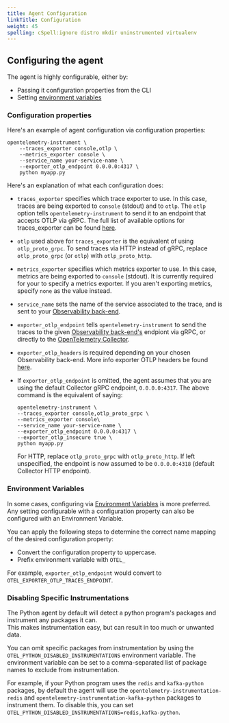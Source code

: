 ```yaml
---
title: Agent Configuration
linkTitle: Configuration
weight: 45
spelling: cSpell:ignore distro mkdir uninstrumented virtualenv
---
```


## Configuring the agent

The agent is highly configurable, either by:

- Passing it configuration properties from the CLI
- Setting
  [environment variables](https://github.com/open-telemetry/opentelemetry-specification/blob/main/specification/sdk-environment-variables.md)

### Configuration properties

Here's an example of agent configuration via configuration properties:

```console
opentelemetry-instrument \
    --traces_exporter console,otlp \
    --metrics_exporter console \
    --service_name your-service-name \
    --exporter_otlp_endpoint 0.0.0.0:4317 \
    python myapp.py
```

Here's an explanation of what each configuration does:

- `traces_exporter` specifies which trace exporter to use. In this case, traces
  are being exported to `console` (stdout) and to `otlp`. The `otlp` option
  tells `opentelemetry-instrument` to send it to an endpoint that accepts OTLP
  via gRPC. The full list of available options for traces_exporter can be found
  [here](https://github.com/open-telemetry/opentelemetry-python-contrib/tree/main/opentelemetry-instrumentation).
- `otlp` used above for `traces_exporter` is the equivalent of using
  `otlp_proto_grpc`. To send traces via HTTP instead of gRPC, replace
  `otlp_proto_grpc` (or `otlp`) with `otlp_proto_http`.
- `metrics_exporter` specifies which metrics exporter to use. In this case,
  metrics are being exported to `console` (stdout). It is currently required for
  your to specify a metrics exporter. If you aren't exporting metrics, specify
  `none` as the value instead.
- `service_name` sets the name of the service associated to the trace, and is
  sent to your [Observability back-end](/vendors).
- `exporter_otlp_endpoint` tells `opentelemetry-instrument` to send the traces
  to the given [Observability back-end's](/vendors) endpiont via gRPC, or
  directly to the [OpenTelemetry Collector](/docs/collector/).
- `exporter_otlp_headers` is required depending on your chosen Observability
  back-end. More info exporter OTLP headers be found
  [here](/docs/concepts/sdk-configuration/otlp-exporter-configuration/#otel_exporter_otlp_headers).
- If `exporter_otlp_endpoint` is omitted, the agent assumes that you are using
  the default Collector gRPC endpoint, `0.0.0.0:4317`. The above command is the
  equivalent of saying:

  ```console
  opentelemetry-instrument \
  --traces_exporter console,otlp_proto_grpc \
  --metrics_exporter console\
  --service_name your-service-name \
  --exporter_otlp_endpoint 0.0.0.0:4317 \
  --exporter_otlp_insecure true \
  python myapp.py
  ```

  For HTTP, replace `otlp_proto_grpc` with `otlp_proto_http`. If left
  unspecified, the endpoint is now assumed to be `0.0.0.0:4318` (default
  Collector HTTP endpoint).

### Environment Variables

In some cases, configuring via
[Environment Variables](/docs/concepts/sdk-configuration/) is more preferred.
Any setting configurable with a configuration property can also be configured
with an Environment Variable.

You can apply the following steps to determine the correct name mapping of the
desired configuration property:

- Convert the configuration property to uppercase.
- Prefix environment variable with `OTEL_`

For example, `exporter_otlp_endpoint` would convert to
`OTEL_EXPORTER_OTLP_TRACES_ENDPOINT`.

### Disabling Specific Instrumentations

The Python agent by default will detect a python program's packages and
instrument any packages it can.  
This makes instrumentation easy, but can result in too much or unwanted data.

You can omit specific packages from instrumentation by using the
`OTEL_PYTHON_DISABLED_INSTRUMENTATIONS` environment variable. The environment
variable can be set to a comma-separated list of package names to exclude from
instrumentation.

For example, if your Python program uses the `redis` and `kafka-python`
packages, by default the agent will use the
`opentelemetry-instrumentation-redis` and
`opentelemetry-instrumentation-kafka-python` packages to instrument them. To
disable this, you can set
`OTEL_PYTHON_DISABLED_INSTRUMENTATIONS=redis,kafka-python`.
